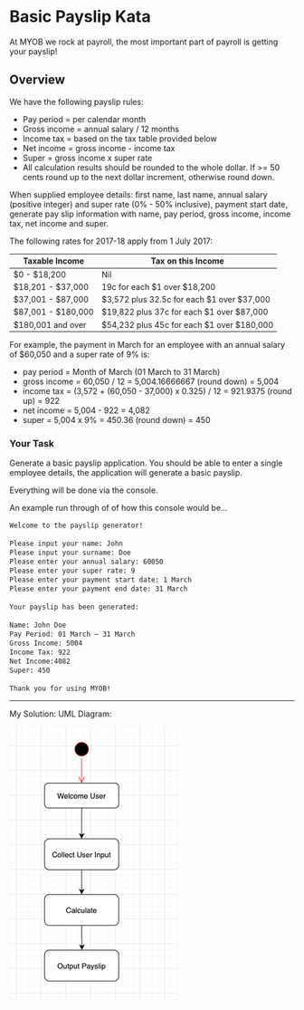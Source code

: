# Basic Payslip Kata

At MYOB we rock at payroll, the most important part of payroll is getting your payslip!

## Overview

We have the following payslip rules:  

* Pay period = per calendar month   
* Gross income = annual salary / 12 months   
* Income tax = based on the tax table provided below    
* Net income = gross income - income tax    
* Super = gross income x super rate    
* All calculation results should be rounded to the whole dollar. If >= 50 cents round up to the next dollar increment, otherwise round down.   

When supplied employee details: first name, last name, annual salary (positive integer) and super rate (0% - 50% inclusive), payment start date, generate pay slip information with name, pay period,
gross income, income tax, net income and super.

The following rates for 2017-18 apply from 1 July 2017:

| Taxable Income     | Tax on this Income                         |
|--------------------|--------------------------------------------|
| $0 - $18,200       | Nil                                        |
| $18,201 - $37,000  | 19c for each $1 over $18,200               |
| $37,001 - $87,000  | $3,572 plus 32.5c for each $1 over $37,000 |
| $87,001 - $180,000 | $19,822 plus 37c for each $1 over $87,000  |
| $180,001 and over  | $54,232 plus 45c for each $1 over $180,000 |

For example, the payment in March for an employee with an annual salary of $60,050 and a super rate of 9% is:

* pay period = Month of March (01 March to 31 March)  
* gross income = 60,050 / 12 = 5,004.16666667 (round down) = 5,004  
* income tax = (3,572 + (60,050 - 37,000) x 0.325) / 12 = 921.9375 (round up) = 922  
* net income = 5,004 - 922 = 4,082  
* super = 5,004 x 9% = 450.36 (round down) = 450  

### Your Task

Generate a basic payslip application. You should be able to enter a single employee details, the application will generate a basic payslip.

Everything will be done via the console.

An example run through of of how this console would be...

~~~
Welcome to the payslip generator!

Please input your name: John  
Please input your surname: Doe  
Please enter your annual salary: 60050
Please enter your super rate: 9
Please enter your payment start date: 1 March
Please enter your payment end date: 31 March

Your payslip has been generated:

Name: John Doe  
Pay Period: 01 March – 31 March  
Gross Income: 5004  
Income Tax: 922 
Net Income:4082 
Super: 450  

Thank you for using MYOB!
~~~

---

My Solution:
UML Diagram:

![UML](UML1.png)

